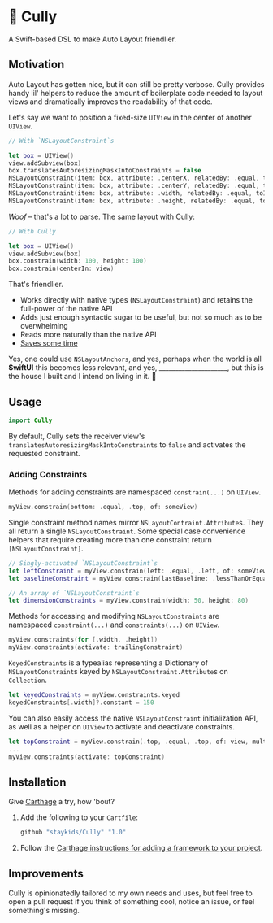 # 🏡 Cully
A Swift-based DSL to make Auto Layout friendlier.

## Motivation

Auto Layout has gotten nice, but it can still be pretty verbose. Cully provides handy lil' helpers to reduce the amount of boilerplate code needed to layout views and dramatically improves the readability of that code.

Let's say we want to position a fixed-size `UIView` in the center of another `UIView`.

```swift
// With `NSLayoutConstraint`s

let box = UIView()
view.addSubview(box)
box.translatesAutoresizingMaskIntoConstraints = false
NSLayoutConstraint(item: box, attribute: .centerX, relatedBy: .equal, toItem: view, attribute: .centerX, multiplier: 1.0, constant: 0).isActive = true
NSLayoutConstraint(item: box, attribute: .centerY, relatedBy: .equal, toItem: view, attribute: .centerY, multiplier: 1.0, constant: 0).isActive = true
NSLayoutConstraint(item: box, attribute: .width, relatedBy: .equal, toItem: nil, attribute: .notAnAttribute, multiplier: 1.0, constant: 100).isActive = true
NSLayoutConstraint(item: box, attribute: .height, relatedBy: .equal, toItem: nil, attribute: .notAnAttribute, multiplier: 1.0, constant: 100).isActive = true
```

*Woof* – that's a lot to parse. The same layout with Cully:

```swift
// With Cully

let box = UIView()
view.addSubview(box)
box.constrain(width: 100, height: 100)
box.constrain(centerIn: view)
```

That's friendlier.

- Works directly with native types (`NSLayoutConstraint`) and retains the full-power of the native API
- Adds just enough syntactic sugar to be useful, but not so much as to be overwhelming
- Reads more naturally than the native API
- [Saves some time](https://twitter.com/BigZaphod/status/1149876955879268354)

Yes, one could use `NSLayoutAnchors`, and yes, perhaps when the world is all **SwiftUI** this becomes less relevant, and yes, _____________________, but this is the house I built and I intend on living in it. 🏡

## Usage

```swift
import Cully
```

By default, Cully sets the receiver view's `translatesAutoresizingMaskIntoConstraints` to `false` and activates the requested constraint.

### Adding Constraints

Methods for adding constraints are namespaced `constrain(...)` on `UIView`.

```swift
myView.constrain(bottom: .equal, .top, of: someView)
```

Single constraint method names mirror `NSLayoutContraint.Attribute`s. They all return a single `NSLayoutConstraint`. Some special case convenience helpers that require creating more than one constraint return `[NSLayoutConstraint]`.

```swift
// Singly-activated `NSLayoutConstraint`s
let leftConstraint = myView.constrain(left: .equal, .left, of: someView)
let baselineConstraint = myView.constrain(lastBaseline: .lessThanOrEqual, .lastBaseline, of: someView)

// An array of `NSLayoutConstraint`s
let dimensionConstraints = myView.constrain(width: 50, height: 80)
```

Methods for accessing and modifying `NSLayoutConstraints` are namespaced `constraint(...)` and `constraints(...)`  on `UIView`.

```swift
myView.constraints(for [.width, .height])
myView.constraints(activate: trailingConstraint)
```

`KeyedConstraints` is a typealias representing a Dictionary of `NSLayoutConstraint`s keyed by `NSLayoutConstraint.Attribute`s on `Collection`.

```swift
let keyedConstraints = myView.constraints.keyed
keyedConstraints[.width]?.constant = 150
```

You can also easily access the native `NSLayoutConstraint` initialization API, as well as a helper on `UIView` to activate and deactivate constraints.

```swift
let topConstraint = myView.constrain(.top, .equal, .top, of: view, multiplier: 1.0, constant: 100, isActive: false)
...
myView.constraints(activate: topConstraint)
```

## Installation

Give [Carthage](https://github.com/Carthage/Carthage) a try, how 'bout?

1. Add the following to your `Cartfile`:

    ```swift
    github "staykids/Cully" "1.0"
    ```

2. Follow the [Carthage instructions for adding a framework to your project](https://github.com/Carthage/Carthage#adding-frameworks-to-an-application). 

## Improvements

Cully is opinionatedly tailored to my own needs and uses, but feel free to open a pull request if you think of something cool, notice an issue, or feel something's missing. 
